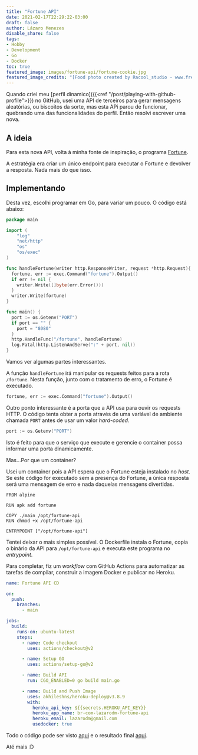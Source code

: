 ```yaml
---
title: "Fortune API"
date: 2021-02-17T22:29:22-03:00
draft: false
author: Lázaro Menezes
disable_share: false
tags:
- Hobby
- Development 
- Go
- Docker
toc: true
featured_image: images/fortune-api/fortune-cookie.jpg
featured_image_credits: "[Food photo created by Racool_studio - www.freepik.com](https://www.freepik.com/photos/food)"
---
```


Quando criei meu [perfil dinamico]({{<ref "/post/playing-with-github-profile">}}) no GitHub, usei uma API de terceiros para gerar mensagens aleatórias, ou biscoitos da sorte, mas esta APi parou de funcionar, quebrando uma das funcionalidades do perfil. Então resolvi escrever uma nova.

## A ideia

Para esta nova API, volta à minha fonte de inspiração, o programa [Fortune](https://en.wikipedia.org/wiki/Fortune_(Unix)).

A estratégia era criar um único endpoint para executar o Fortune e devolver a resposta. Nada mais do que isso.

## Implementando

Desta vez, escolhi programar em Go, para variar um pouco. O código está abaixo:

```Go
package main

import (
    "log"
    "net/http"
    "os"
    "os/exec"
)

func handleFortune(writer http.ResponseWriter, request *http.Request){
  fortune, err := exec.Command("fortune").Output()
  if err != nil {
    writer.Write([]byte(err.Error()))
  }
  writer.Write(fortune)
}

func main() {
  port := os.Getenv("PORT")
  if port == "" {
    port = "8080"
  }
  http.HandleFunc("/fortune", handleFortune)
  log.Fatal(http.ListenAndServe(":" + port, nil))
}
```

Vamos ver algumas partes interessantes.

A função `handleFortune` irá manipular os requests feitos para a rota `/fortune`. Nesta função, junto com o tratamento de erro, o Fortune é executado.

```Go
fortune, err := exec.Command("fortune").Output()
```

Outro ponto interessante é a porta que a API usa para ouvir os requests HTTP. O código tenta obter a porta através de uma variável de ambiente chamada `PORT` antes de usar um valor *hard-coded*.

```Go
port := os.Getenv("PORT")
```

Isto é feito para que o serviço que execute e gerencie o container possa informar uma porta dinamicamente.

Mas...Por que um container? 

Usei um container pois a API espera que o Fortune esteja instalado no *host*. Se este código for executado sem a presença do Fortune, a única resposta será uma mensagem de erro e nada daquelas mensagens divertidas.

```Docker
FROM alpine

RUN apk add fortune

COPY ./main /opt/fortune-api
RUN chmod +x /opt/fortune-api

ENTRYPOINT ["/opt/fortune-api"]
```

Tentei deixar o mais simples possível. O Dockerfile instala o Fortune, copia o binário da API para `/opt/fortune-api` e executa este programa no *entrypoint*.

Para completar, fiz um *workflow* com GitHub Actions para automatizar as tarefas de compilar, construir a imagem Docker e publicar no Heroku.

```yaml
name: Fortune API CD

on:
  push:
    branches:
      - main 

jobs:
  build:
    runs-on: ubuntu-latest
    steps:
      - name: Code checkout
        uses: actions/checkout@v2

      - name: Setup GO
        uses: actions/setup-go@v2

      - name: Build API 
        run: CGO_ENABLED=0 go build main.go 

      - name: Build and Push Image
        uses: akhileshns/heroku-deploy@v3.8.9
        with:
          heroku_api_key: ${{secrets.HEROKU_API_KEY}}
          heroku_app_name: br-com-lazarodm-fortune-api
          heroku_email: lazarodm@gmail.com
          usedocker: true
```

Todo o código pode ser visto [aqui](https://github.com/lazaromenezes/fortune-api) e o resultado final [aqui](http://fortune-api.lazarodm.com.br/fortune).

Até mais :D

